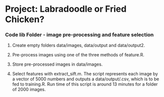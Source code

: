 # Project: Labradoodle or Fried Chicken? 

### Code lib Folder - image pre-processing and feature selection

1. Create empty folders data/images, data/output and data/output2.

2. Pre-process images using one of the three methods of feature.R.

3. Store pre-processed images in data/images.

4. Select features with extract_sift.m. The script represents each image by a vector of 5000 numbers and outputs a data/output/.csv, which is to be fed to training.R. Run time of this script is around 13 minutes for a folder of 2000 images.

